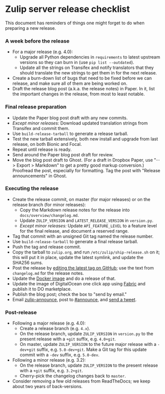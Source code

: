 # Zulip server release checklist

This document has reminders of things one might forget to do when
preparing a new release.

### A week before the release

* For a major release (e.g. 4.0):
  * Upgrade all Python dependencies in
    `requirements` to latest upstream versions so they can burn in (use
    `pip list --outdated`).
  * Update all the strings on Transifex and
    notify translators that they should translate the new strings to get
    them in for the next release.
* Create a burn-down list of bugs that need to be fixed before we can
  release, and make sure all of them are being worked on.
* Draft the release blog post (a.k.a. the release notes) in Paper.  In
  it, list the important changes in the release, from most to least
  notable.

### Final release preparation

* Update the Paper blog post draft with any new commits.
* _Except minor releases:_ Download updated translation strings from
  Transifex and commit them.
* Use `build-release-tarball` to generate a release tarball.
* Test the new tarball extensively, both new install and upgrade from last
  release, on both Bionic and Focal.
* Repeat until release is ready.
* Send around the Paper blog post draft for review.
* Move the blog post draft to Ghost.  (For a draft in Dropbox Paper,
  use "··· > Export > Markdown" to get a pretty good markup
  conversion.)  Proofread the post, especially for formatting.  Tag
  the post with "Release announcements" in Ghost.

### Executing the release

* Create the release commit, on master (for major releases) or on the
  release branch (for minor releases):
  * Copy the Markdown release notes for the release into
    `docs/overview/changelog.md`.
  * Update `ZULIP_VERSION` and `LATEST_RELEASE_VERSION` in `version.py`.
  * _Except minor releases:_ Update `API_FEATURE_LEVEL` to a feature
    level for the final release, and document a reserved range.
* Tag that commit with an unsigned Git tag named the release number.
* Use `build-release-tarball` to generate a final release tarball.
* Push the tag and release commit.
* Copy the tarball to `zulip.org`, and run
  `/etc/zulip/ship-release.sh` on it; this will put it in place,
  update the latest symlink, and update the SHA256 sums.
* Post the release by [editing the latest tag on
  GitHub](https://github.com/zulip/zulip/tags); use the text from
  `changelog.md` for the release notes.
* Update the [Docker image](https://github.com/zulip/docker-zulip) and
  do a release of that.
* Update the image of DigitalOcean one click app using
  [Fabric](https://github.com/zulip/marketplace-partners) and publish
  it to DO marketplace.
* Publish the blog post; check the box to "send by email."
* Email [zulip-announce](https://groups.google.com/g/zulip-announce),
  post to [#announce](https://chat.zulip.org/#narrow/stream/1-announce),
  and [send a tweet](https://twitter.com/zulip).

### Post-release

* Following a major release (e.g. 4.0):
  * Create a release branch (e.g. `4.x`).
  * On the release branch, update `ZULIP_VERSION` in `version.py` to
    the present release with a `+git` suffix, e.g. `4.0+git`.
  * On master, update `ZULIP_VERSION` to the future major release with
    a `-dev+git` suffix, e.g. `5.0-dev+git`.  Make a Git tag for this
    update commit with a `-dev` suffix, e.g. `5.0-dev`.
* Following a minor release (e.g. 3.2):
  * On the release branch, update `ZULIP_VERSION` to the present
    release with a `+git` suffix, e.g. `3.2+git`.
  * Cherry-pick the changelog changes back to `master`.
* Consider removing a few old releases from ReadTheDocs; we keep about
  two years of back-versions.
